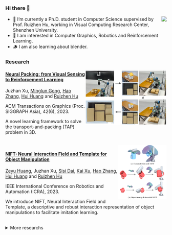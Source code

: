 ### Hi there 👋
<!-- ### 你好👋，我是许聚展 -->


<!-- ######################################################## -->
<img align='right' height='100' src = "https://github-readme-stats.vercel.app/api/top-langs/?username=Juzhan&layout=compact">

- 🔭 I’m currently a Ph.D. student in Computer Science supervised by Prof. Ruizhen Hu, working in Visual Computing Research Center, Shenzhen University.
- 🌱 I am interested in Computer Graphics, Robotics and Reinforcement Learning.
- 🪵 I am also learning about blender.


### Research

<img align='right' height='170' src="./assets/tapnet++/img.jpg" alt="图片" />

#### [Neural Packing: from Visual Sensing to Reinforcement Learning](https://vcc.tech/research/2023/TAPNet++)

Juzhan Xu, 
<a href="http://socs.uoguelph.ca/~minglun/">Minglun Gong</a>, 
<a href="http://www.cs.sfu.ca/~haoz/">Hao Zhang</a>, 
<a href="http://vcc.szu.edu.cn/~huihuang/">Hui Huang</a> and 
<a href="https://csse.szu.edu.cn/staff/ruizhenhu/index.htm">Ruizhen Hu</a>

ACM Transactions on Graphics (Proc. SIGGRAPH Asia), 42(6), 2023.
<p>A novel learning framework to solve the transport-and-packing (TAP) problem in 3D.</p>
<br/>


<!-- ######################################################## -->

<img align='right' height='170' src="./assets/nift/img.png" alt="图片" />

#### [NIFT: Neural Interaction Field and Template for Object Manipulation](https://vcc.tech/research/2023/NIFT)

<a href="https://zzilch.github.io/">Zeyu Huang</a>, 
Juzhan Xu, 
<a href="#">Sisi Dai</a>, 
<a href="http://kevinkaixu.net/">Kai Xu</a>, 
<a href="http://www.cs.sfu.ca/~haoz/">Hao Zhang</a>, 
<a href="http://vcc.szu.edu.cn/~huihuang/">Hui Huang</a> and 
<a href="https://csse.szu.edu.cn/staff/ruizhenhu/index.htm">Ruizhen Hu</a>

IEEE International Conference on Robotics and Automation (ICRA), 2023.
<p>We introduce NIFT, Neural Interaction Field and Template, a descriptive and robust interaction representation of object manipulations to facilitate imitation learning.</p>
<br/>

<details>
<summary>More researchs</summary>

<!-- ######################################################## -->
<img align='right' height='170' src="./assets/ibs_grasp/img.jpg" alt="图片" />

#### [Learning High-DOF Reaching-and-Grasping via Dynamic Representation of Gripper-Object Interaction](https://vcc.tech/research/2022/Grasping)

<a href="#">Qijin She</a>, 
<a href="https://csse.szu.edu.cn/staff/ruizhenhu/index.htm">Ruizhen Hu</a>, 
Juzhan Xu, 
<a href="#">Min Liu</a>, 
<a href="http://kevinkaixu.net/">Kai Xu</a> and 
<a href="http://vcc.szu.edu.cn/~huihuang/">Hui Huang</a>

ACM Transactions on Graphics (Proc. SIGGRAPH), 41(4): 97, 2022.
<p>We approach the problem of high-DOF reaching-and-grasping via learning joint planning of grasp and motion with deep reinforcement learning.</p>
<br/>


<!-- ######################################################## -->
<img align='right' height='170' src="./assets/upright/img.png" alt="图片" />

#### [UprightRL: Upright Orientation Estimation of 3D Shapes via Reinforcement Learning](https://vcc.tech/research/2021/UprightRL)

<a href="#">Luanmin Chen</a>, 
Juzhan Xu, 
<a href="#">Chuan Wang</a>, 
<a href="https://brotherhuang.github.io/">Haibin Huang</a>, 
<a href="http://vcc.szu.edu.cn/~huihuang/">Hui Huang</a> and 
<a href="https://csse.szu.edu.cn/staff/ruizhenhu/index.htm">Ruizhen Hu</a>

Computer Graphics Forum (Proc. Pacific Graphics), 2021.
<p>In this paper, we study the problem of 3D shape upright orientation estimation from the perspective of reinforcement learning.</p>
<br/>

<!-- ######################################################## -->
<img align='right' height='170' src="./assets/starglyph/img.png" alt="图片" />

#### [Shape-driven Coordinate Ordering for Star Glyph Sets via Reinforcement Learning](https://vcc.tech/research/2021/STAR)

<a href="https://csse.szu.edu.cn/staff/ruizhenhu/index.htm">Ruizhen Hu</a>, 
<a href="#">Bin Chen</a>, 
Juzhan Xu, 
<a href="http://people.scs.carleton.ca/~olivervankaick/index.html">Oliver van Kaick</a>, 
<a href="https://www.cgmi.uni-konstanz.de/">Oliver Deussen</a> and 
<a href="http://vcc.szu.edu.cn/~huihuang/">Hui Huang</a>

IEEE Transactions on Visualization and Computer Graphics, 2021.
<p>We present a neural optimization model trained with reinforcement learning to solve the coordinate ordering problem for sets of star glyphs.</p>
<br/>


<!-- ######################################################## -->
<img align='right' height='170' src="./assets/tapnet/img.png" alt="图片" />

#### [TAP-Net: Transport-and-Pack using Reinforcement Learning](https://vcc.tech/research/2020/TAP)

<a href="https://csse.szu.edu.cn/staff/ruizhenhu/index.htm">Ruizhen Hu</a>, 
Juzhan Xu, 
<a href="#">Bin Chen</a>, 
<a href="http://socs.uoguelph.ca/~minglun/">Minglun Gong</a>, 
<a href="http://www.cs.sfu.ca/~haoz/">Hao Zhang</a> and 
<a href="http://vcc.szu.edu.cn/~huihuang/">Hui Huang</a>

ACM Transactions on Graphics (Proc. SIGGRAPH Asia), 42(6), 2020.
<p>We introduce the transport-and-pack (TAP) problem, a frequently encountered instance of real-world packing, and develop a neural optimization solution based on reinforcement learning.</p>
<br/>

</details>
